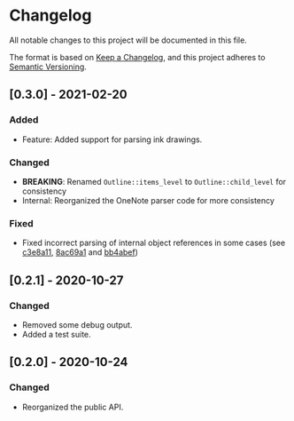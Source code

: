 # Changelog
All notable changes to this project will be documented in this file.

The format is based on [Keep a Changelog](https://keepachangelog.com/en/1.0.0/),
and this project adheres to [Semantic Versioning](https://semver.org/spec/v2.0.0.html).

## [0.3.0] - 2021-02-20

### Added

- Feature: Added support for parsing ink drawings.

### Changed

- **BREAKING**: Renamed `Outline::items_level` to `Outline::child_level` for
  consistency
- Internal: Reorganized the OneNote parser code for more consistency

### Fixed

- Fixed incorrect parsing of internal object references in some
  cases (see [c3e8a11], [8ac69a1] and [bb4abef])

[c3e8a11]: https://github.com/msiemens/onenote.rs/commit/c3e8a112901f2789241ecf6b7a878463d98ed415
[bb4abef]: https://github.com/msiemens/onenote.rs/commit/bb4abef1205a0a438ab4236719ea8bd7ed1d308a
[8ac69a1]: https://github.com/msiemens/onenote.rs/commit/8ac69a1fa44be9f774d9293ec1e3f3908cb447ec

## [0.2.1] - 2020-10-27

### Changed

- Removed some debug output.
- Added a test suite.

## [0.2.0] - 2020-10-24

### Changed

- Reorganized the public API.